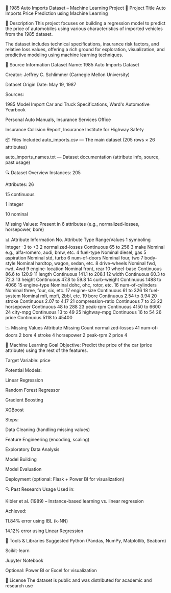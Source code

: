 
🚗 1985 Auto Imports Dataset – Machine Learning Project
📌 Project Title
Auto Imports Price Prediction using Machine Learning

📄 Description
This project focuses on building a regression model to predict the price of automobiles using various characteristics of imported vehicles from the 1985 dataset.

The dataset includes technical specifications, insurance risk factors, and relative loss values, offering a rich ground for exploration, visualization, and predictive modeling using machine learning techniques.

🧾 Source Information
Dataset Name: 1985 Auto Imports Dataset

Creator: Jeffrey C. Schlimmer (Carnegie Mellon University)

Dataset Origin Date: May 19, 1987

Sources:

1985 Model Import Car and Truck Specifications, Ward's Automotive Yearbook

Personal Auto Manuals, Insurance Services Office

Insurance Collision Report, Insurance Institute for Highway Safety

📦 Files Included
auto_imports.csv — The main dataset (205 rows × 26 attributes)

auto_imports_names.txt — Dataset documentation (attribute info, source, past usage)

🔍 Dataset Overview
Instances: 205

Attributes: 26

15 continuous

1 integer

10 nominal

Missing Values: Present in 6 attributes (e.g., normalized-losses, horsepower, bore)

📊 Attribute Information
No.	Attribute	Type	Range/Values
1	symboling	Integer	-3 to +3
2	normalized-losses	Continuous	65 to 256
3	make	Nominal	e.g., alfa-romero, audi, bmw, etc.
4	fuel-type	Nominal	diesel, gas
5	aspiration	Nominal	std, turbo
6	num-of-doors	Nominal	four, two
7	body-style	Nominal	hardtop, wagon, sedan, etc.
8	drive-wheels	Nominal	fwd, rwd, 4wd
9	engine-location	Nominal	front, rear
10	wheel-base	Continuous	86.6 to 120.9
11	length	Continuous	141.1 to 208.1
12	width	Continuous	60.3 to 72.3
13	height	Continuous	47.8 to 59.8
14	curb-weight	Continuous	1488 to 4066
15	engine-type	Nominal	dohc, ohc, rotor, etc.
16	num-of-cylinders	Nominal	three, four, six, etc.
17	engine-size	Continuous	61 to 326
18	fuel-system	Nominal	mfi, mpfi, 2bbl, etc.
19	bore	Continuous	2.54 to 3.94
20	stroke	Continuous	2.07 to 4.17
21	compression-ratio	Continuous	7 to 23
22	horsepower	Continuous	48 to 288
23	peak-rpm	Continuous	4150 to 6600
24	city-mpg	Continuous	13 to 49
25	highway-mpg	Continuous	16 to 54
26	price	Continuous	5118 to 45400

📉 Missing Values
Attribute	Missing Count
normalized-losses	41
num-of-doors	2
bore	4
stroke	4
horsepower	2
peak-rpm	2
price	4

🧠 Machine Learning Goal
Objective: Predict the price of the car (price attribute) using the rest of the features.

Target Variable: price

Potential Models:

Linear Regression

Random Forest Regressor

Gradient Boosting

XGBoost

Steps:

Data Cleaning (handling missing values)

Feature Engineering (encoding, scaling)

Exploratory Data Analysis

Model Building

Model Evaluation

Deployment (optional: Flask + Power BI for visualization)

🔍 Past Research Usage
Used in:

Kibler et al. (1989) – Instance-based learning vs. linear regression

Achieved:

11.84% error using IBL (k-NN)

14.12% error using Linear Regression

🧰 Tools & Libraries Suggested
Python (Pandas, NumPy, Matplotlib, Seaborn)

Scikit-learn

Jupyter Notebook

Optional: Power BI or Excel for visualization

📝 License
The dataset is public and was distributed for academic and research use
